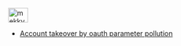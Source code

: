 
<a href="https://twitter.com/mekky49295157" target="blank"><img align="center" src="https://raw.githubusercontent.com/rahuldkjain/github-profile-readme-generator/master/src/images/icons/Social/twitter.svg" alt="mekky49295157" height="30" width="40" /></a>
<a href="https://raw.githubusercontent.com/rahuldkjain/github-profile-readme-generator/master/src/images/icons/Social/linked-in-alt.svg"/></a>
 <ul>
  <li><a href="oauthparameterpollutionopenredirect">Account takeover by oauth parameter pollution</a></li>
  
</ul> 
